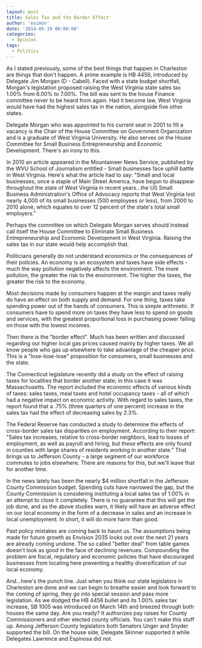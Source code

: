 ```yaml
---
layout: post
title: Sales Tax and the Border Effect'
author: 'esimon'
date: '2014-05-19 00:00:00'
categories:
  - Opinion
tags:
  - Politics
---
```

As I stated previously, some of the best things that happen in Charleston are things that don't happen. A prime example is HB 4456, introduced by Delegate Jim Morgan (D - Cabell). Faced with a state budget shortfall, Morgan's legislation proposed raising the West Virginia state sales tax 1.00% from 6.00% to 7.00%. The bill was sent to the house Finance committee never to be heard from again. Had it become law, West Virginia would have had the highest sales tax in the nation, alongside five other states. 

Delegate Morgan who was appointed to his current seat in 2001 to fill a vacancy is the Chair of the House Committee on Government Organization and is a graduate of West Virginia University. He also serves on the House Committee for Small Business Entrepreneurship and Economic Development. There's an irony to this. 

In 2010 an article appeared in the Mountaineer News Service, published by the WVU School of Journalism entitled - Small businesses face uphill battle in West Virginia. Here's what the article had to say: "Small and local businesses, once a staple of Main Street America, have begun to disappear throughout the state of West Virginia in recent years...the US Small Business Administration's Office of Advocacy reports that West Virginia lost nearly 4,000 of its small businesses (500 employees or less), from 2000 to 2010 alone, which equates to over 12 percent of the state's total small employers." 

Perhaps the committee on which Delegate Morgan serves should instead call itself the House Committee to Eliminate Small Business Entrepreneurship and Economic Development in West Virginia. Raising the sales tax in our state would help accomplish that. 

Politicians generally do not understand economics or the consequences of their policies. An economy is an ecosystem and taxes have side effects - much the way pollution negatively affects the environment. The more pollution, the greater the risk to the environment. The higher the taxes, the greater the risk to the economy. 

Most decisions made by consumers happen at the margin and taxes really do have an effect on both supply and demand. For one thing, taxes take spending power out of the hands of consumers. This is simple arithmetic. If consumers have to spend more on taxes they have less to spend on goods and services, with the greatest proportional loss in purchasing power falling on those with the lowest incomes. 

Then there is the "border effect". Much has been written and discussed regarding our higher local gas prices caused mainly by higher taxes. We all know people who gas up elsewhere to take advantage of the cheaper price. This is a "lose-lose-lose" proposition for consumers, small businesses and the state. 

The Connecticut legislature recently did a study on the effect of raising taxes for localities that border another state; in this case it was Massachusetts. The report included the economic effects of various kinds of taxes: sales taxes, meal taxes and hotel occupancy taxes - all of which had a negative impact on economic activity. With regard to sales taxes, the report found that a .75% (three quarters of one percent) increase in the sales tax had the effect of decreasing sales by 2.3%. 

The Federal Reserve has conducted a study to determine the effects of cross-border sales tax disparities on employment. According to their report: "Sales tax increases, relative to cross-border neighbors, lead to losses of employment, as well as payroll and hiring, but these effects are only found in counties with large shares of residents working in another state." That brings us to Jefferson County - a large segment of our workforce commutes to jobs elsewhere. There are reasons for this, but we'll leave that for another time. 

In the news lately has been the nearly $4 million shortfall in the Jefferson County Commission budget. Spending cuts have narrowed the gap, but the County Commission is considering instituting a local sales tax of 1.00% in an attempt to close it completely. There is no guarantee that this will get the job done, and as the above studies warn, it likely will have an adverse effect on our local economy in the form of a decrease in sales and an increase in local unemployment. In short, it will do more harm than good.

Past policy mistakes are coming back to haunt us. The assumptions being made for future growth as Envision 2035 looks out over the next 21 years are already coming undone. The so called "better deal" from table games doesn't look as good in the face of declining revenues. Compounding the problem are fiscal, regulatory and economic policies that have discouraged businesses from locating here preventing a healthy diversification of our local economy. 

And...here's the punch line. Just when you think our state legislators in Charleston are done and we can begin to breathe easier and look forward to the coming of spring, they go into special session and pass more legislation. As we dodged the HB 4456 bullet and its 1.00% sales tax increase, SB 1005 was introduced on March 14th and breezed through both houses the same day. Are you ready? It authorizes pay raises for County Commissioners and other elected county officials. You can't make this stuff up. Among Jefferson County legislators both Senators Unger and Snyder supported the bill. On the house side, Delegate Skinner supported it while Delegates Lawrence and Espinosa did not. 

